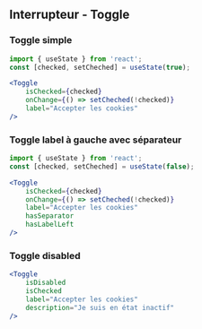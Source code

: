 ## Interrupteur - Toggle

### Toggle simple
```jsx
import { useState } from 'react';
const [checked, setCheched] = useState(true);

<Toggle
    isChecked={checked}
    onChange={() => setCheched(!checked)}
    label="Accepter les cookies"
/>
```

### Toggle label à gauche avec séparateur
```jsx
import { useState } from 'react';
const [checked, setCheched] = useState(false);

<Toggle
    isChecked={checked}
    onChange={() => setCheched(!checked)}
    label="Accepter les cookies"
    hasSeparator
    hasLabelLeft
/>
```

### Toggle disabled
```jsx
<Toggle
    isDisabled
    isChecked
    label="Accepter les cookies"
    description="Je suis en état inactif"
/>
```
